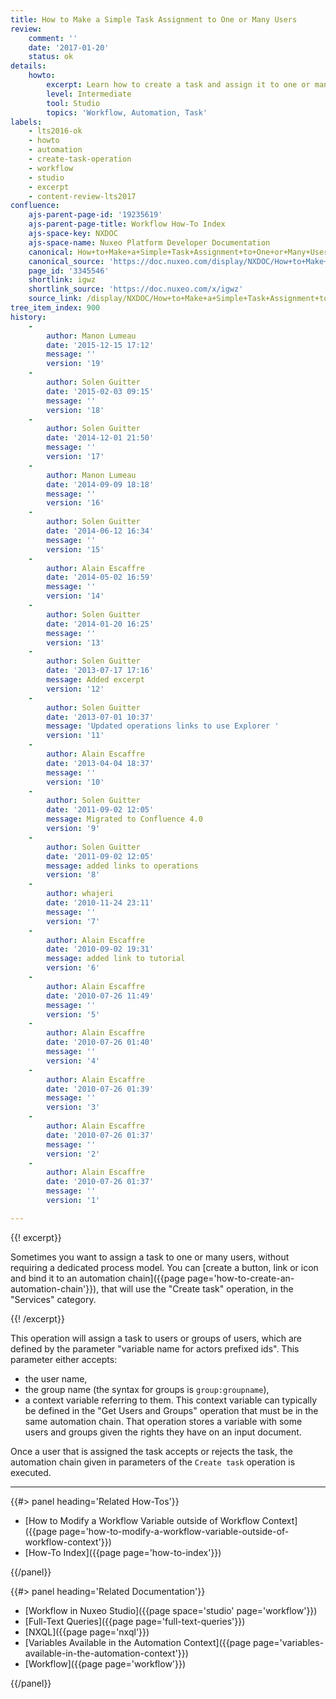 ```yaml
---
title: How to Make a Simple Task Assignment to One or Many Users
review:
    comment: ''
    date: '2017-01-20'
    status: ok
details:
    howto:
        excerpt: Learn how to create a task and assign it to one or many users.
        level: Intermediate
        tool: Studio
        topics: 'Workflow, Automation, Task'
labels:
    - lts2016-ok
    - howto
    - automation
    - create-task-operation
    - workflow
    - studio
    - excerpt
    - content-review-lts2017
confluence:
    ajs-parent-page-id: '19235619'
    ajs-parent-page-title: Workflow How-To Index
    ajs-space-key: NXDOC
    ajs-space-name: Nuxeo Platform Developer Documentation
    canonical: How+to+Make+a+Simple+Task+Assignment+to+One+or+Many+Users
    canonical_source: 'https://doc.nuxeo.com/display/NXDOC/How+to+Make+a+Simple+Task+Assignment+to+One+or+Many+Users'
    page_id: '3345546'
    shortlink: igwz
    shortlink_source: 'https://doc.nuxeo.com/x/igwz'
    source_link: /display/NXDOC/How+to+Make+a+Simple+Task+Assignment+to+One+or+Many+Users
tree_item_index: 900
history:
    - 
        author: Manon Lumeau
        date: '2015-12-15 17:12'
        message: ''
        version: '19'
    - 
        author: Solen Guitter
        date: '2015-02-03 09:15'
        message: ''
        version: '18'
    - 
        author: Solen Guitter
        date: '2014-12-01 21:50'
        message: ''
        version: '17'
    - 
        author: Manon Lumeau
        date: '2014-09-09 18:18'
        message: ''
        version: '16'
    - 
        author: Solen Guitter
        date: '2014-06-12 16:34'
        message: ''
        version: '15'
    - 
        author: Alain Escaffre
        date: '2014-05-02 16:59'
        message: ''
        version: '14'
    - 
        author: Solen Guitter
        date: '2014-01-20 16:25'
        message: ''
        version: '13'
    - 
        author: Solen Guitter
        date: '2013-07-17 17:16'
        message: Added excerpt
        version: '12'
    - 
        author: Solen Guitter
        date: '2013-07-01 10:37'
        message: 'Updated operations links to use Explorer '
        version: '11'
    - 
        author: Alain Escaffre
        date: '2013-04-04 18:37'
        message: ''
        version: '10'
    - 
        author: Solen Guitter
        date: '2011-09-02 12:05'
        message: Migrated to Confluence 4.0
        version: '9'
    - 
        author: Solen Guitter
        date: '2011-09-02 12:05'
        message: added links to operations
        version: '8'
    - 
        author: whajeri
        date: '2010-11-24 23:11'
        message: ''
        version: '7'
    - 
        author: Alain Escaffre
        date: '2010-09-02 19:31'
        message: added link to tutorial
        version: '6'
    - 
        author: Alain Escaffre
        date: '2010-07-26 11:49'
        message: ''
        version: '5'
    - 
        author: Alain Escaffre
        date: '2010-07-26 01:40'
        message: ''
        version: '4'
    - 
        author: Alain Escaffre
        date: '2010-07-26 01:39'
        message: ''
        version: '3'
    - 
        author: Alain Escaffre
        date: '2010-07-26 01:37'
        message: ''
        version: '2'
    - 
        author: Alain Escaffre
        date: '2010-07-26 01:37'
        message: ''
        version: '1'

---
```

{{! excerpt}}

Sometimes you want to assign a task to one or many users, without requiring a dedicated process model. You can [create a button, link or icon and bind it to an automation chain]({{page page='how-to-create-an-automation-chain'}}), that will use the "Create task" operation, in the "Services" category.

{{! /excerpt}}

This operation will assign a task to users or groups of users, which are defined by the parameter "variable name for actors prefixed ids". This parameter either accepts:

*   the user name,
*   the group name (the syntax for groups is `group:groupname`),
*   a context variable referring to them. This context variable can typically be defined in the "Get Users and Groups" operation that must be in the same automation chain. That operation stores a variable with some users and groups given the rights they have on an input document.

Once a user that is assigned the task accepts or rejects the task, the automation chain given in parameters of the `Create task` operation is executed.

* * *

<div class="row" data-equalizer data-equalize-on="medium"><div class="column medium-6">{{#> panel heading='Related How-Tos'}}

- [How to Modify a Workflow Variable outside of Workflow Context]({{page page='how-to-modify-a-workflow-variable-outside-of-workflow-context'}})
- [How-To Index]({{page page='how-to-index'}})

{{/panel}}</div><div class="column medium-6">{{#> panel heading='Related Documentation'}}

- [Workflow in Nuxeo Studio]({{page space='studio' page='workflow'}})
- [Full-Text Queries]({{page page='full-text-queries'}})
- [NXQL]({{page page='nxql'}})
- [Variables Available in the Automation Context]({{page page='variables-available-in-the-automation-context'}})
- [Workflow]({{page page='workflow'}})

{{/panel}}</div></div>
